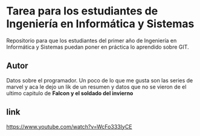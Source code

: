 # Tarea para los estudiantes de Ingeniería en Informática y Sistemas
 Repositorio para que los estudiantes del primer año de Ingeniería en Informática y Sistemas puedan poner en práctica lo aprendido sobre GIT.

## Autor
Datos sobre el programador. Un poco de lo que me gusta son las series de marvel y aca le dejo un lik de un resumen y datos que no se vieron de el ultimo capitulo de **Falcon y el soldado del invierno** 
## link
https://www.youtube.com/watch?v=WcFo333IyCE 


